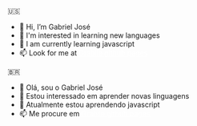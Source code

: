 🇺🇸

- 👋 Hi, I’m Gabriel José
- 👀 I'm interested in learning new languages
- 🌱 I am currently learning javascript
- 📫 Look for me at <a style="color: white;" rel="noopener" href="https://git.io/grabiie" target="_blank" rel="noopener">Grabiie github pages</a>

🇧🇷

- 👋 Olá, sou o Gabriel José
- 👀 Estou interessado em aprender novas linguagens
- 🌱 Atualmente estou aprendendo javascript
- 📫 Me procure em <a style="color: white;" rel="noopener" href="https://git.io/grabiie" target="_blank" rel="noopener">Grabiie github pages</a>
